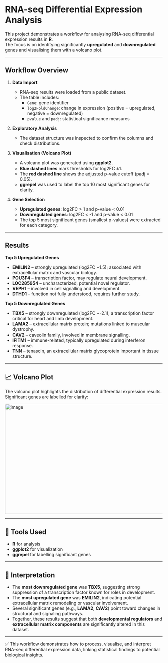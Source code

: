 # RNA-seq Differential Expression Analysis

This project demonstrates a workflow for analysing RNA-seq differential expression results in **R**.  
The focus is on identifying significantly **upregulated** and **downregulated** genes and visualising them with a volcano plot.  

---

## Workflow Overview
1. **Data Import**  
   - RNA-seq results were loaded from a public dataset.  
   - The table includes:  
     - `Gene`: gene identifier  
     - `log2FoldChange`: change in expression (positive = upregulated, negative = downregulated)  
     - `pvalue` and `padj`: statistical significance measures  

2. **Exploratory Analysis**  
   - The dataset structure was inspected to confirm the columns and check distributions.  

3. **Visualisation (Volcano Plot)**  
   - A volcano plot was generated using **ggplot2**.  
   - **Blue dashed lines** mark thresholds for log2FC ±1.  
   - The **red dashed line** shows the adjusted p-value cutoff (padj = 0.05).  
   - **ggrepel** was used to label the top 10 most significant genes for clarity.  

4. **Gene Selection**  
   - **Upregulated genes**: log2FC > 1 and p-value < 0.01  
   - **Downregulated genes**: log2FC < -1 and p-value < 0.01  
   - The top 5 most significant genes (smallest p-values) were extracted for each category.  

---

## Results

**Top 5 Upregulated Genes**  
- **EMILIN2** – strongly upregulated (log2FC ~1.5); associated with extracellular matrix and vascular biology.  
- **POU3F4** – transcription factor, may regulate neural development.  
- **LOC285954** – uncharacterized, potential novel regulator.  
- **VEPH1** – involved in cell signalling and development.  
- **DTHD1** – function not fully understood, requires further study.  

**Top 5 Downregulated Genes**  
- **TBX5** – strongly downregulated (log2FC ~-2.1); a transcription factor critical for heart and limb development.  
- **LAMA2** – extracellular matrix protein; mutations linked to muscular dystrophy.  
- **CAV2** – caveolin family, involved in membrane signalling.  
- **IFITM1** – immune-related, typically upregulated during interferon response.  
- **TNN** – tenascin, an  extracellular matrix glycoprotein important in tissue structure.  

---

## 📈 Volcano Plot

The volcano plot highlights the distribution of differential expression results.  
Significant genes are labelled for clarity:

<img width="613" height="351" alt="image" src="https://github.com/user-attachments/assets/e832cffb-d8c2-4c89-98df-4b658bb47001" />

---

## 🔧 Tools Used
- **R** for analysis  
- **ggplot2** for visualization  
- **ggrepel** for labelling significant genes  

---

## 🧾 Interpretation

- The **most downregulated gene** was **TBX5**, suggesting strong suppression of a transcription factor known for roles in development.  
- The **most upregulated gene** was **EMILIN2**, indicating potential extracellular matrix remodeling or vascular involvement.  
- Several significant genes (e.g., **LAMA2**, **CAV2**) point toward changes in structural and signaling pathways.  
- Together, these results suggest that both **developmental regulators** and **extracellular matrix components** are significantly altered in this dataset.  

---

✅ This workflow demonstrates how to process, visualise, and interpret RNA-seq differential expression data, linking statistical findings to potential biological insights.
